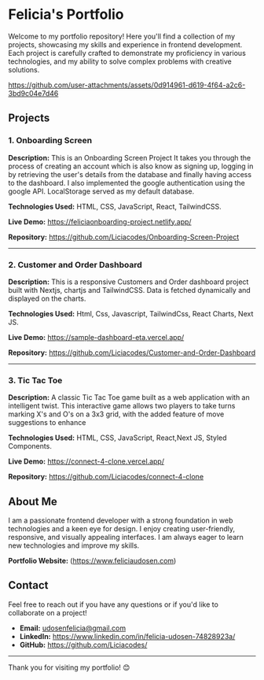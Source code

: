 # Felicia's Portfolio

Welcome to my portfolio repository! Here you'll find a collection of my projects, showcasing my skills and experience in frontend development. Each project is carefully crafted to demonstrate my proficiency in various technologies, and my ability to solve complex problems with creative solutions.


https://github.com/user-attachments/assets/0d914961-d619-4f64-a2c6-3bd9c04e7d46



## Projects

### 1. Onboarding Screen
**Description:** This is an Onboarding Screen Project It takes you through the process of creating an account which is also know as signing up, logging in by retrieving the user's details from the database and finally having access to the dashboard. I also implemented the google authentication using the google API. LocalStorage served as my default database.

**Technologies Used:** HTML, CSS, JavaScript, React, TailwindCSS.

**Live Demo:** https://feliciaonboarding-project.netlify.app/

**Repository:** https://github.com/Liciacodes/Onboarding-Screen-Project

---

### 2. Customer and Order Dashboard
**Description:** This is a responsive Customers and Order dashboard project built with Nextjs, chartjs and TailwindCSS. Data is fetched dynamically and displayed on the charts.

**Technologies Used:** Html, Css, Javascript, TailwindCss, React Charts, Next JS.

**Live Demo:** https://sample-dashboard-eta.vercel.app/

**Repository:** https://github.com/Liciacodes/Customer-and-Order-Dashboard

---

### 3. Tic Tac Toe
**Description:**  A classic Tic Tac Toe game built as a web application with an intelligent twist. This interactive game allows two players to take turns marking X's and O's on a 3x3 grid, with the added feature of move suggestions to enhance

**Technologies Used:** HTML, CSS, JavaScript, React,Next JS, Styled Components.

**Live Demo:** https://connect-4-clone.vercel.app/

**Repository:** https://github.com/Liciacodes/connect-4-clone

## About Me

I am a passionate frontend developer with a strong foundation in web technologies and a keen eye for design. I enjoy creating user-friendly, responsive, and visually appealing interfaces. I am always eager to learn new technologies and improve my skills.

**Portfolio Website:** (https://www.feliciaudosen.com)

## Contact

Feel free to reach out if you have any questions or if you'd like to collaborate on a project!

- **Email:** udosenfelicia@gmail.com
- **LinkedIn:** https://www.linkedin.com/in/felicia-udosen-74828923a/
- **GitHub:** https://github.com/Liciacodes/
---

Thank you for visiting my portfolio! 😊

